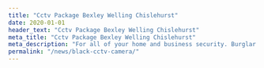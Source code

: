 ```yaml
---
title: "Cctv Package Bexley Welling Chislehurst"
date: 2020-01-01
header_text: "Cctv Package Bexley Welling Chislehurst"
meta_title: "Cctv Package Bexley Welling Chislehurst"
meta_description: "For all of your home and business security. Burglar Alarm Servicing, Burglar Alarm Installation, Alarm Battery and CCTV. Call 020 8302 4065 or email us."
permalink: "/news/black-cctv-camera/"
---
```


